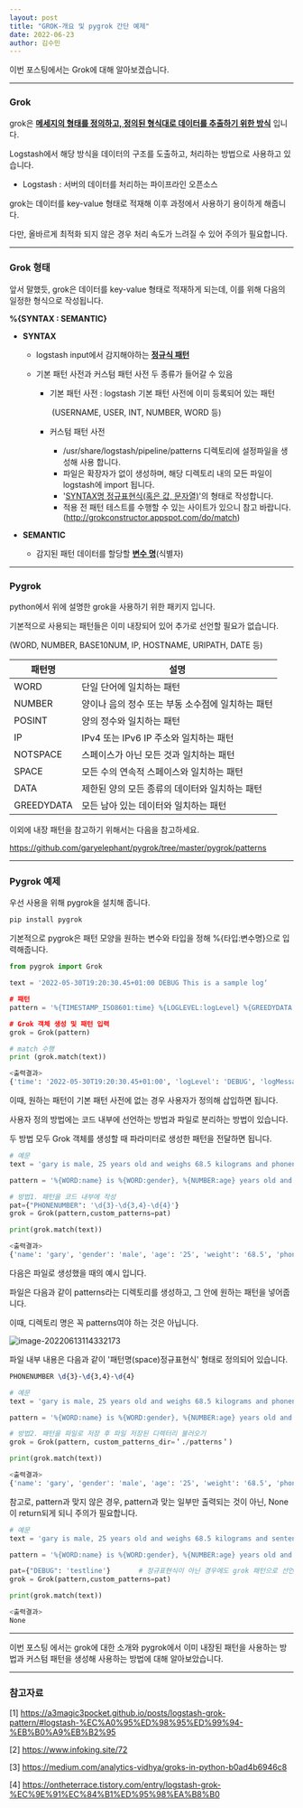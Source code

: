 ```yaml
---
layout: post
title: "GROK-개요 및 pygrok 간단 예제"
date: 2022-06-23
author: 김수민
---
```


이번 포스팅에서는 Grok에 대해 알아보겠습니다.

---

### Grok 

grok은 **<u>메세지의 형태를 정의하고, 정의된 형식대로 데이터를 추출하기 위한 방식</u>** 입니다.

Logstash에서 해당 방식을 데이터의 구조를 도출하고, 처리하는 방법으로 사용하고 있습니다.

* Logstash : 서버의 데이터를 처리하는 파이프라인 오픈소스

grok는 데이터를 key-value 형태로 적재해 이후 과정에서 사용하기 용이하게 해줍니다.

다만, 올바르게 최적화 되지 않은 경우 처리 속도가 느려질 수 있어 주의가 필요합니다.

---

### Grok 형태

앞서 말했듯, grok은 데이터를 key-value 형태로 적재하게 되는데, 이를 위해 다음의 일정한 형식으로 작성됩니다.

**%{SYNTAX : SEMANTIC}**

* **SYNTAX**

  * logstash input에서 감지해야하는 **<u>정규식 패턴</u>**

  * 기본 패턴 사전과 커스텀 패턴 사전 두 종류가 들어갈 수 있음

    * 기본 패턴 사전 : logstash 기본 패턴 사전에 이미 등록되어 있는 패턴

      ​							(USERNAME, USER, INT, NUMBER, WORD 등)

    * 커스텀 패턴 사전 

      * /usr/share/logstash/pipeline/patterns 디렉토리에 설정파일을 생성해 사용 합니다.
      * 파일은 확장자가 없이 생성하며, 해당 디렉토리 내의 모든 파일이 logstash에 import 됩니다.
      * '<u>SYNTAX명 정규표현식(혹은 값, 문자열)</u>'의 형태로 작성합니다.
      * 적용 전 패턴 테스트를 수행할 수 있는 사이트가 있으니 참고 바랍니다. ([http://](http://grokconstructor.appspot.com/do/match)[grokconstructor.appspot.com/do/match](http://grokconstructor.appspot.com/do/match))

* **SEMANTIC**

  * 감지된 패턴 데이터를 할당할 **<u>변수 명</u>**(식별자)

---

### Pygrok

python에서 위에 설명한 grok을 사용하기 위한 패키지 입니다.

기본적으로 사용되는 패턴들은 이미 내장되어 있어 추가로 선언할 필요가 없습니다.

(WORD, NUMBER, BASE10NUM, IP, HOSTNAME, URIPATH, DATE 등)

| **패턴명** | **설명**                                           |
| ---------- | -------------------------------------------------- |
| WORD       | 단일 단어에 일치하는 패턴                          |
| NUMBER     | 양이나  음의 정수 또는 부동 소수점에 일치하는 패턴 |
| POSINT     | 양의  정수와 일치하는 패턴                         |
| IP         | IPv4 또는  IPv6  IP 주소와  일치하는 패턴          |
| NOTSPACE   | 스페이스가 아닌 모든 것과 일치하는 패턴            |
| SPACE      | 모든 수의 연속적 스페이스와 일치하는 패턴          |
| DATA       | 제한된 양의 모든 종류의 데이터와 일치하는 패턴     |
| GREEDYDATA | 모든 남아 있는 데이터와 일치하는 패턴              |

이외에 내장 패턴을 참고하기 위해서는 다음을 참고하세요.

https://github.com/garyelephant/pygrok/tree/master/pygrok/patterns

---

### Pygrok 예제

우선 사용을 위해 pygrok을 설치해 줍니다.

```bash
pip install pygrok
```



기본적으로 pygrok은 패턴 모양을 원하는 변수와 타입을 정해 %{타입:변수명}으로 입력해줍니다.

```python
from pygrok import Grok

text = '2022-05-30T19:20:30.45+01:00 DEBUG This is a sample log‘

# 패턴
pattern = '%{TIMESTAMP_ISO8601:time} %{LOGLEVEL:logLevel} %{GREEDYDATA:logMessage}‘

# Grok 객체 생성 및 패턴 입력
grok = Grok(pattern)

# match 수행
print (grok.match(text))
```

```bash
<출력결과>
{'time': '2022-05-30T19:20:30.45+01:00', 'logLevel': 'DEBUG', 'logMessage': 'This is a sample log'}
```



이때, 원하는 패턴이 기본 패턴 사전에 없는 경우 사용자가 정의해 삽입하면 됩니다.

사용자 정의 방법에는 코드 내부에 선언하는 방법과 파일로 분리하는 방법이 있습니다.

두 방법 모두 Grok 객체를 생성할 때 파라미터로 생성한 패턴을 전달하면 됩니다.

```python
# 예문
text = 'gary is male, 25 years old and weighs 68.5 kilograms and phonenum=010-1234-1234'

pattern = '%{WORD:name} is %{WORD:gender}, %{NUMBER:age} years old and weighs %{NUMBER:weight} kilograms and phonenum=%{PHONENUMBER:phone}'

# 방법1. 패턴을 코드 내부에 작성
pat={"PHONENUMBER": '\d{3}-\d{3,4}-\d{4}'}
grok = Grok(pattern,custom_patterns=pat)	

print(grok.match(text))
```

```bash
<출력결과>
{'name': 'gary', 'gender': 'male', 'age': '25', 'weight': '68.5', 'phone': '010-1234-1234'}
```



다음은 파일로 생성했을 때의 예시 입니다.

파일은 다음과 같이 patterns라는 디렉토리를 생성하고, 그 안에 원하는 패턴을 넣어줍니다.

이때, 디렉토리 명은 꼭 patterns여야 하는 것은 아닙니다.

![image-20220613114332173](C:\Users\epozen\AppData\Roaming\Typora\typora-user-images\image-20220613114332173.png)

파일 내부 내용은 다음과 같이 '패턴명(space)정규표현식' 형태로 정의되어 있습니다.

```tex
PHONENUMBER \d{3}-\d{3,4}-\d{4}
```



```python
# 예문
text = 'gary is male, 25 years old and weighs 68.5 kilograms and phonenum=010-1234-1234'

pattern = '%{WORD:name} is %{WORD:gender}, %{NUMBER:age} years old and weighs %{NUMBER:weight} kilograms and phonenum=%{PHONENUMBER:phone}'

# 방법2. 패턴을 파일로 저장 후 파일 저장된 디렉터리 불러오기
grok = Grok(pattern, custom_patterns_dir=＇./patterns＇)

print(grok.match(text))
```

```bash
<출력결과>
{'name': 'gary', 'gender': 'male', 'age': '25', 'weight': '68.5', 'phone': '010-1234-1234'}
```



참고로, pattern과 맞지 않은 경우, pattern과 맞는 일부만 출력되는 것이 아닌, None이 return되게 되니 주의가 필요합니다.

```python
# 예문
text = 'gary is male, 25 years old and weighs 68.5 kilograms and sentence=nottestline'

pattern = '%{WORD:name} is %{WORD:gender}, %{NUMBER:age} years old and weighs %{NUMBER:weight} kilograms and sentence=%{DEBUG:test}'

pat={"DEBUG": 'testline'}		# 정규표현식이 아닌 경우에도 grok 패턴으로 선언 가능
grok = Grok(pattern,custom_patterns=pat)

print(grok.match(text))
```

```bash
<출력결과>
None
```

------

이번 포스팅 에서는 grok에 대한 소개와 pygrok에서 이미 내장된 패턴을 사용하는 방법과 커스텀 패턴을 생성해 사용하는 방법에 대해 알아보았습니다.

---

### 참고자료

[1] https://a3magic3pocket.github.io/posts/logstash-grok-pattern/#logstash-%EC%A0%95%ED%98%95%ED%99%94-%EB%B0%A9%EB%B2%95

[2] https://www.infoking.site/72

[3] https://medium.com/analytics-vidhya/groks-in-python-b0ad4b6946c8

[4] https://ontheterrace.tistory.com/entry/logstash-grok-%EC%9E%91%EC%84%B1%ED%95%98%EA%B8%B0
